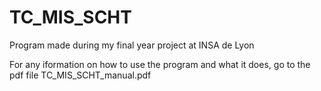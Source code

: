 # TC_MIS_SCHT

Program made during my final year project at INSA de Lyon

For any iformation on how to use the program and what it does, go to
the pdf file TC_MIS_SCHT_manual.pdf



